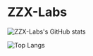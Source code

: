 # ZZX-Labs

![ZZX-Labs's GitHub stats](https://github-readme-stats.vercel.app/api?username=ZZX-Labs&show_icons=true&theme=transparent)

![Top Langs](https://github-readme-stats.vercel.app/api/top-langs/?username=ZZX-Labs&layout=compact&langs_count=8&theme=chartreuse-dark)

